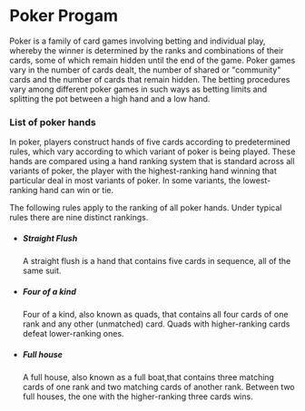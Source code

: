 <h1>Poker Progam</h1>
<h8><p>
	Poker is a family of card games involving betting and individual play, 
	whereby the winner is determined by the ranks and combinations of their cards, 
	some of which remain hidden until the end of the game.
	Poker games vary in the number of cards dealt,
	the number of shared or "community" cards and the number of cards that remain hidden.
	The betting procedures vary among different poker games in such ways as betting
	limits and splitting the pot between a high hand and a low hand.</p></h8>
<h3>List of poker hands</h3><p>
	In poker, players construct hands of five cards according to predetermined rules,
	which vary according to which variant of poker is being played.
	These hands are compared using a hand ranking system that is standard across all variants of poker,
	the player with the highest-ranking hand winning that particular deal in most variants of poker.
	In some variants, the lowest-ranking hand can win or tie.</p>
<p>
	The following rules apply to the ranking of all poker hands. Under typical rules there are nine distinct rankings.</p>
<ul>
<li><h5>Straight Flush</h5></li><p>
	A straight flush is a hand that contains five cards in sequence, all of the same suit.</p>
<li><h5>Four of a kind</h5></li><p>
	Four of a kind, also known as quads, that contains all four cards of one rank and any other (unmatched) card. Quads with higher-ranking cards defeat lower-ranking ones.</p>
<li><h5>Full house</h5></li><p>
	A full house, also known as a full boat,that contains three matching cards of one rank and two matching cards of another rank.
	 Between two full houses, the one with the higher-ranking three cards wins.</p>
</ul>

